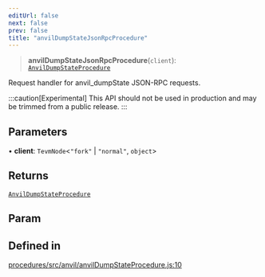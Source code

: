 ```yaml
---
editUrl: false
next: false
prev: false
title: "anvilDumpStateJsonRpcProcedure"
---
```


> **anvilDumpStateJsonRpcProcedure**(`client`): [`AnvilDumpStateProcedure`](/reference/tevm/procedures/type-aliases/anvildumpstateprocedure/)

Request handler for anvil_dumpState JSON-RPC requests.

:::caution[Experimental]
This API should not be used in production and may be trimmed from a public release.
:::

## Parameters

• **client**: `TevmNode`\<`"fork"` \| `"normal"`, `object`\>

## Returns

[`AnvilDumpStateProcedure`](/reference/tevm/procedures/type-aliases/anvildumpstateprocedure/)

## Param

## Defined in

[procedures/src/anvil/anvilDumpStateProcedure.js:10](https://github.com/evmts/tevm-monorepo/blob/main/packages/procedures/src/anvil/anvilDumpStateProcedure.js#L10)

